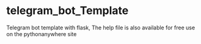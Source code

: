 # telegram_bot_Template
Telegram bot template with flask, The help file is also available for free use on the pythonanywhere site
